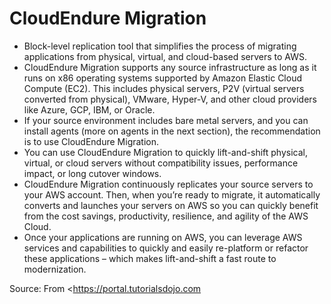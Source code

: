 
# CloudEndure Migration

- Block-level replication tool that simplifies the process of migrating applications from physical, virtual, and cloud-based servers to AWS. 
- CloudEndure Migration supports any source infrastructure as long as it runs on x86 operating systems supported by Amazon Elastic Cloud Compute (EC2). This includes physical servers, P2V (virtual servers converted from physical), VMware, Hyper-V, and other cloud providers like Azure, GCP, IBM, or Oracle.
- If your source environment includes bare metal servers, and you can install agents (more on agents in the next section), the recommendation is to use CloudEndure Migration.
- You can use CloudEndure Migration to quickly lift-and-shift physical, virtual, or cloud servers without compatibility issues, performance impact, or long cutover windows. 
- CloudEndure Migration continuously replicates your source servers to your AWS account. Then, when you’re ready to migrate, it automatically converts and launches your servers on AWS so you can quickly benefit from the cost savings, productivity, resilience, and agility of the AWS Cloud.
- Once your applications are running on AWS, you can leverage AWS services and capabilities to quickly and easily re-platform or refactor these applications – which makes lift-and-shift a fast route to modernization.

Source: From <https://portal.tutorialsdojo.com